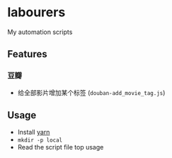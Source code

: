 # labourers
My automation scripts

## Features

### 豆瓣

* 给全部影片增加某个标签 (`douban-add_movie_tag.js`)

## Usage

* Install [yarn](https://yarnpkg.com/)
* `mkdir -p local`
* Read the script file top usage
